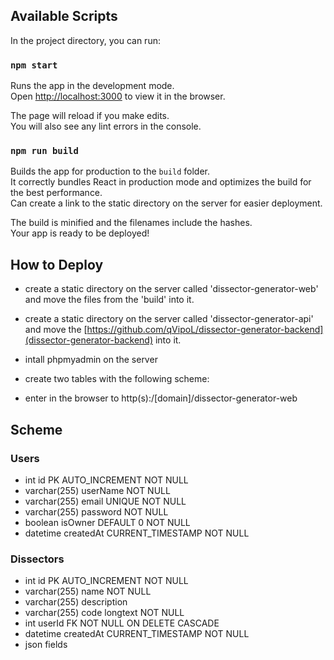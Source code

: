 ## Available Scripts

In the project directory, you can run:

### `npm start`

Runs the app in the development mode.\
Open [http://localhost:3000](http://localhost:3000) to view it in the browser.

The page will reload if you make edits.\
You will also see any lint errors in the console.

### `npm run build`

Builds the app for production to the `build` folder.\
It correctly bundles React in production mode and optimizes the build for the best performance.\
Can create a link to the static directory on the server for easier deployment.

The build is minified and the filenames include the hashes.\
Your app is ready to be deployed!

## How to Deploy

- create a static directory on the server called 'dissector-generator-web' and move the files from the 'build' into it.

- create a static directory on the server called 'dissector-generator-api' and move the [https://github.com/qVipoL/dissector-generator-backend](dissector-generator-backend) into it.

- intall phpmyadmin on the server

- create two tables with the following scheme:

- enter in the browser to http(s):/[domain]/dissector-generator-web

## Scheme

### Users

- int id PK AUTO_INCREMENT NOT NULL
- varchar(255) userName NOT NULL
- varchar(255) email UNIQUE NOT NULL
- varchar(255) password NOT NULL
- boolean isOwner DEFAULT 0 NOT NULL
- datetime createdAt CURRENT_TIMESTAMP NOT NULL

### Dissectors

- int id PK AUTO_INCREMENT NOT NULL
- varchar(255) name NOT NULL
- varchar(255) description
- varchar(255) code longtext NOT NULL
- int userId FK NOT NULL ON DELETE CASCADE
- datetime createdAt CURRENT_TIMESTAMP NOT NULL
- json fields 
